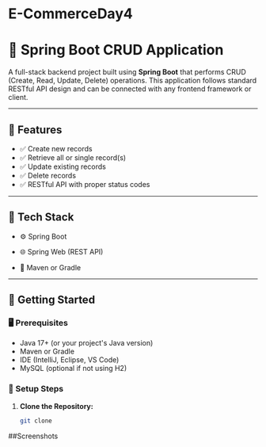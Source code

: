 # E-CommerceDay4
# 🧩 Spring Boot CRUD Application

A full-stack backend project built using **Spring Boot** that performs CRUD (Create, Read, Update, Delete) operations. This application follows standard RESTful API design and can be connected with any frontend framework or client.

---

## 📌 Features

- ✅ Create new records
- ✅ Retrieve all or single record(s)
- ✅ Update existing records
- ✅ Delete records
- ✅ RESTful API with proper status codes
  
  

---

## 🧰 Tech Stack

- ⚙️ Spring Boot
- 🌐 Spring Web (REST API)

- 🌱 Maven or Gradle

---

## 🚀 Getting Started

### 🖥 Prerequisites

- Java 17+ (or your project's Java version)
- Maven or Gradle
- IDE (IntelliJ, Eclipse, VS Code)
- MySQL (optional if not using H2)

### 🔧 Setup Steps

1. **Clone the Repository:**

   ```bash
   git clone

##Screenshots

